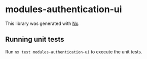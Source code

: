 # modules-authentication-ui

This library was generated with [Nx](https://nx.dev).


## Running unit tests

Run `nx test modules-authentication-ui` to execute the unit tests.

